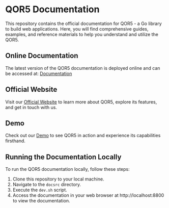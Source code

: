 # QOR5 Documentation

This repository contains the official documentation for QOR5 - a Go library to build web applications.
Here, you will find comprehensive guides, examples, and reference materials to help you understand and utilize the QOR5.

## Online Documentation

The latest version of the QOR5 documentation is deployed online and can be accessed at: [Documentation](https://docs.qor5.com)

## Official Website

Visit our [Official Website](https://qor5.com) to learn more about QOR5, explore its features, and get in touch with
us.

## Demo

Check out our [Demo](https://demo.qor5.com) to see QOR5 in action and experience its capabilities firsthand.

## Running the Documentation Locally

To run the QOR5 documentation locally, follow these steps:

1. Clone this repository to your local machine.
2. Navigate to the `docsrc` directory.
3. Execute the `dev.sh` script.
4. Access the documentation in your web browser at http://localhost:8800 to view the documentation.
